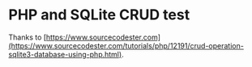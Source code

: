 # PHP and SQLite CRUD test

Thanks to [https://www.sourcecodester.com](https://www.sourcecodester.com/tutorials/php/12191/crud-operation-sqlite3-database-using-php.html).




